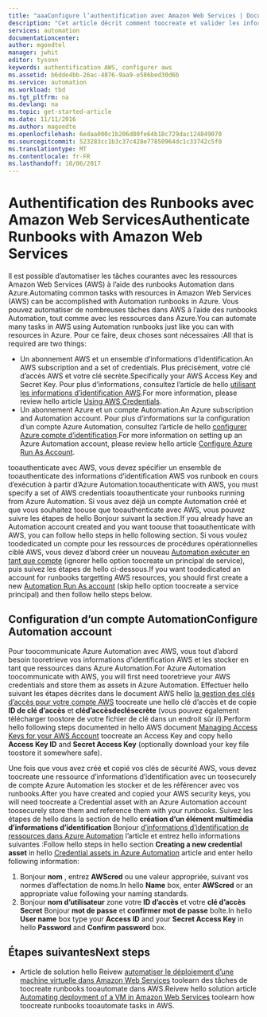 ```yaml
---
title: "aaaConfigure l’authentification avec Amazon Web Services | Documents Microsoft"
description: "Cet article décrit comment toocreate et valider les informations d’identification AWS pour les runbook dans Azure Automation, la gestion des ressources AWS."
services: automation
documentationcenter: 
author: mgoedtel
manager: jwhit
editor: tysonn
keywords: authentification AWS, configurer aws
ms.assetid: b6dde4bb-26ac-4876-9aa9-e586bed30d6b
ms.service: automation
ms.workload: tbd
ms.tgt_pltfrm: na
ms.devlang: na
ms.topic: get-started-article
ms.date: 11/11/2016
ms.author: magoedte
ms.openlocfilehash: 6edaa000c1b206d80fe64b18c729dac124849070
ms.sourcegitcommit: 523283cc1b3c37c428e77850964dc1c33742c5f0
ms.translationtype: MT
ms.contentlocale: fr-FR
ms.lasthandoff: 10/06/2017
---
```

# <a name="authenticate-runbooks-with-amazon-web-services"></a><span data-ttu-id="aa2de-104">Authentification des Runbooks avec Amazon Web Services</span><span class="sxs-lookup"><span data-stu-id="aa2de-104">Authenticate Runbooks with Amazon Web Services</span></span>
<span data-ttu-id="aa2de-105">Il est possible d’automatiser les tâches courantes avec les ressources Amazon Web Services (AWS) à l’aide des runbooks Automation dans Azure.</span><span class="sxs-lookup"><span data-stu-id="aa2de-105">Automating common tasks with resources in Amazon Web Services (AWS) can be accomplished with Automation runbooks in Azure.</span></span>  <span data-ttu-id="aa2de-106">Vous pouvez automatiser de nombreuses tâches dans AWS à l’aide des runbooks Automation, tout comme avec les ressources dans Azure.</span><span class="sxs-lookup"><span data-stu-id="aa2de-106">You can automate many tasks in AWS using Automation runbooks just like you can with resources in Azure.</span></span>  <span data-ttu-id="aa2de-107">Pour ce faire, deux choses sont nécessaires :</span><span class="sxs-lookup"><span data-stu-id="aa2de-107">All that is required are two things:</span></span>

* <span data-ttu-id="aa2de-108">Un abonnement AWS et un ensemble d’informations d’identification.</span><span class="sxs-lookup"><span data-stu-id="aa2de-108">An AWS subscription and a set of credentials.</span></span>  <span data-ttu-id="aa2de-109">Plus précisément, votre clé d’accès AWS et votre clé secrète.</span><span class="sxs-lookup"><span data-stu-id="aa2de-109">Specifically your AWS Access Key and Secret Key.</span></span>  <span data-ttu-id="aa2de-110">Pour plus d’informations, consultez l’article de hello [utilisant les informations d’identification AWS](http://docs.aws.amazon.com/powershell/latest/userguide/specifying-your-aws-credentials.html).</span><span class="sxs-lookup"><span data-stu-id="aa2de-110">For more information, please review hello article [Using AWS Credentials](http://docs.aws.amazon.com/powershell/latest/userguide/specifying-your-aws-credentials.html).</span></span>
* <span data-ttu-id="aa2de-111">Un abonnement Azure et un compte Automation.</span><span class="sxs-lookup"><span data-stu-id="aa2de-111">An Azure subscription and Automation account.</span></span>  <span data-ttu-id="aa2de-112">Pour plus d’informations sur la configuration d’un compte Azure Automation, consultez l’article de hello [configurer Azure compte d’identification](automation-sec-configure-azure-runas-account.md).</span><span class="sxs-lookup"><span data-stu-id="aa2de-112">For more information on setting up an Azure Automation account, please review hello article [Configure Azure Run As Account](automation-sec-configure-azure-runas-account.md).</span></span>  

<span data-ttu-id="aa2de-113">tooauthenticate avec AWS, vous devez spécifier un ensemble de tooauthenticate des informations d’identification AWS vos runbook en cours d’exécution à partir d’Azure Automation.</span><span class="sxs-lookup"><span data-stu-id="aa2de-113">tooauthenticate with AWS, you must specify a set of AWS credentials tooauthenticate your runbooks running from Azure Automation.</span></span> <span data-ttu-id="aa2de-114">Si vous avez déjà un compte Automation créé et que vous souhaitez toouse que tooauthenticate avec AWS, vous pouvez suivre les étapes de hello Bonjour suivant la section.</span><span class="sxs-lookup"><span data-stu-id="aa2de-114">If you already have an Automation account created and you want toouse that tooauthenticate with AWS, you can follow hello steps in hello following section.</span></span>  <span data-ttu-id="aa2de-115">Si vous voulez toodedicated un compte pour les ressources de procédures opérationnelles ciblé AWS, vous devez d’abord créer un nouveau [Automation exécuter en tant que compte](automation-sec-configure-azure-runas-account.md) (ignorer hello option toocreate un principal de service), puis suivez les étapes de hello ci-dessous.</span><span class="sxs-lookup"><span data-stu-id="aa2de-115">If you want toodedicated an account for runbooks targetting AWS resources, you should first create a new [Automation Run As account](automation-sec-configure-azure-runas-account.md) (skip hello option toocreate a service principal) and then follow hello steps below.</span></span>

## <a name="configure-automation-account"></a><span data-ttu-id="aa2de-116">Configuration d’un compte Automation</span><span class="sxs-lookup"><span data-stu-id="aa2de-116">Configure Automation account</span></span>
<span data-ttu-id="aa2de-117">Pour toocommunicate Azure Automation avec AWS, vous tout d’abord besoin tooretrieve vos informations d’identification AWS et les stocker en tant que ressources dans Azure Automation.</span><span class="sxs-lookup"><span data-stu-id="aa2de-117">For Azure Automation toocommunicate with AWS, you will first need tooretrieve your AWS credentials and store them as assets in Azure Automation.</span></span>  <span data-ttu-id="aa2de-118">Effectuer hello suivant les étapes décrites dans le document AWS hello [la gestion des clés d’accès pour votre compte AWS](http://docs.aws.amazon.com/general/latest/gr/managing-aws-access-keys.html) toocreate une hello clé d’accès et de copie **ID de clé d’accès** et **cléd’accèsdeclésecrète** (vous pouvez également télécharger toostore de votre fichier de clé dans un endroit sûr il).</span><span class="sxs-lookup"><span data-stu-id="aa2de-118">Perform hello following steps documented in hello AWS document [Managing Access Keys for your AWS Account](http://docs.aws.amazon.com/general/latest/gr/managing-aws-access-keys.html) toocreate an Access Key and copy hello **Access Key ID** and **Secret Access Key** (optionally download your key file toostore it somewhere safe).</span></span>

<span data-ttu-id="aa2de-119">Une fois que vous avez créé et copié vos clés de sécurité AWS, vous devez toocreate une ressource d’informations d’identification avec un toosecurely de compte Azure Automation les stocker et de les référencer avec vos runbooks.</span><span class="sxs-lookup"><span data-stu-id="aa2de-119">After you have created and copied your AWS security keys, you will need toocreate a Credential asset with an Azure Automation account toosecurely store them and reference them with your runbooks.</span></span>  <span data-ttu-id="aa2de-120">Suivez les étapes de hello dans la section de hello **création d’un élément multimédia d’informations d’identification** Bonjour [d’informations d’identification de ressources dans Azure Automation](automation-credentials.md) l’article et entrez hello informations suivantes :</span><span class="sxs-lookup"><span data-stu-id="aa2de-120">Follow hello steps in hello section **Creating a new credential asset** in hello [Credential assets in Azure Automation](automation-credentials.md) article and enter hello following information:</span></span>

1. <span data-ttu-id="aa2de-121">Bonjour **nom** , entrez **AWScred** ou une valeur appropriée, suivant vos normes d’affectation de noms.</span><span class="sxs-lookup"><span data-stu-id="aa2de-121">In hello **Name** box, enter **AWScred** or an appropriate value following your naming standards.</span></span>  
2. <span data-ttu-id="aa2de-122">Bonjour **nom d’utilisateur** zone votre **ID d’accès** et votre **clé d’accès Secret** Bonjour **mot de passe** et **confirmer mot de passe** boîte.</span><span class="sxs-lookup"><span data-stu-id="aa2de-122">In hello **User name** box type your **Access ID** and your **Secret Access Key** in hello **Password** and **Confirm password** box.</span></span>   

## <a name="next-steps"></a><span data-ttu-id="aa2de-123">Étapes suivantes</span><span class="sxs-lookup"><span data-stu-id="aa2de-123">Next steps</span></span>
* <span data-ttu-id="aa2de-124">Article de solution hello Reivew [automatiser le déploiement d’une machine virtuelle dans Amazon Web Services](automation-scenario-aws-deployment.md) toolearn des tâches de toocreate runbooks tooautomate dans AWS.</span><span class="sxs-lookup"><span data-stu-id="aa2de-124">Reivew hello solution article [Automating deployment of a VM in Amazon Web Services](automation-scenario-aws-deployment.md) toolearn how toocreate runbooks tooautomate tasks in AWS.</span></span>

